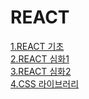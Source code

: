 # REACT
[1.REACT 기초](public/guide/REACT_BASIC.md)  
[2.REACT 심화1](public/guide/React_ADVANCED.md)  
[3.REACT 심화2](public/guide/React_ADVANCED2.md)  
[4.CSS 라이브러리](public/guide/REACT_CSS.md)  
